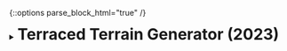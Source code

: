 {::options parse_block_html="true" /}
<details>
  <summary><h1 style="display:inline">Terraced Terrain Generator (2023)</h1></summary>

![](https://matheusamazonas.net/ttg_site/assets/images/loop.gif)

[Terraced Terrain Generator (TTG)](http://ttg.matheusamazonas.net){:target="_blank"} is a free Unity tool for procedural generation of terraced terrain meshes like the ones in the picture above. Its first version (1.0.0) was released in April 2023, and I'm currently working on its next version (1.1.0).

TTG's development process is documented on the following blog posts:
- [Developing a Terraced Terrain Generator](https://matheusamazonas.net/blog/2023/04/08/ttg){:target="_blank"}  
- [Terraced Terrain Generator performance improvements](https://matheusamazonas.net/blog/2023/04/09/ttg-performance){:target="_blank"}  

Terraced Terrain Generator is distributed under the terms of the MIT [license](https://github.com/matheusamazonas/TTG/blob/master/LICENSE){:target="_blank"}.

Role: Game Developer, Project Manager  
Team size: 1  
Platform: Unity tool  
Engine/Language: Unity/C#  
Package: [TTG on OpenUPM](https://openupm.com/packages/com.sneakysquirrellabs.terracedterraingenerator/){:target="_blank"}  
Project management: [TTG on Trello](https://trello.com/b/cFRtgqal/terracted-terrain-generator){:target="_blank"}  
Source code: [TTG on GitHub](https://github.com/matheusamazonas/TTG){:target="_blank"}  
</details>